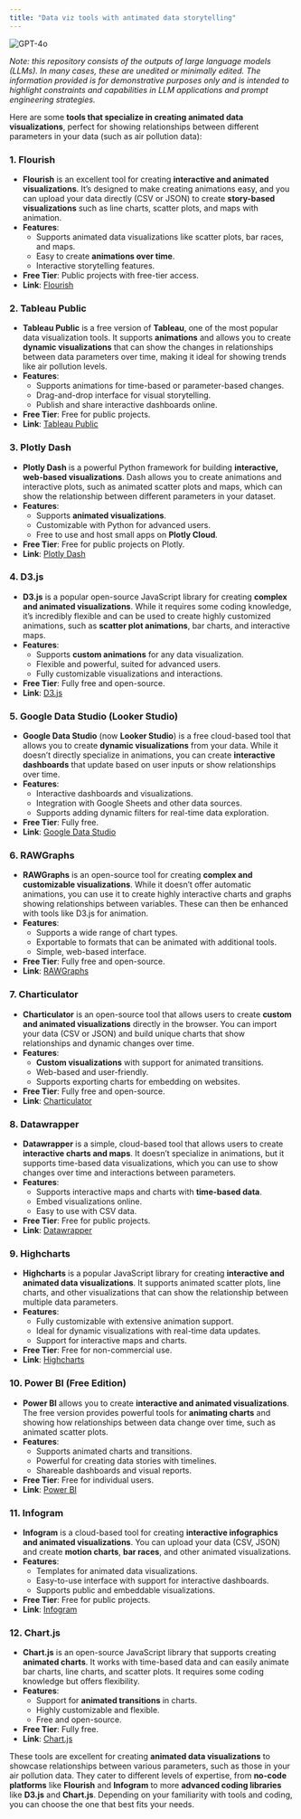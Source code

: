 ```yaml
---
title: "Data viz tools with antimated data storytelling"
---
```

![GPT-4o](https://img.shields.io/badge/GPT--4o-3333FF?style=for-the-badge&logo=openai&logoColor=white)



*Note: this repository consists of the outputs of large language models (LLMs). In many cases, these are unedited or minimally edited. The information provided is for demonstrative purposes only and is intended to highlight constraints and capabilities in LLM applications and prompt engineering strategies.*


Here are some **tools that specialize in creating animated data visualizations**, perfect for showing relationships between different parameters in your data (such as air pollution data):

### 1. **Flourish**
   - **Flourish** is an excellent tool for creating **interactive and animated visualizations**. It’s designed to make creating animations easy, and you can upload your data directly (CSV or JSON) to create **story-based visualizations** such as line charts, scatter plots, and maps with animation.
   - **Features**:
     - Supports animated data visualizations like scatter plots, bar races, and maps.
     - Easy to create **animations over time**.
     - Interactive storytelling features.
   - **Free Tier**: Public projects with free-tier access.
   - **Link**: [Flourish](https://flourish.studio/)

### 2. **Tableau Public**
   - **Tableau Public** is a free version of **Tableau**, one of the most popular data visualization tools. It supports **animations** and allows you to create **dynamic visualizations** that can show the changes in relationships between data parameters over time, making it ideal for showing trends like air pollution levels.
   - **Features**:
     - Supports animations for time-based or parameter-based changes.
     - Drag-and-drop interface for visual storytelling.
     - Publish and share interactive dashboards online.
   - **Free Tier**: Free for public projects.
   - **Link**: [Tableau Public](https://public.tableau.com/)

### 3. **Plotly Dash**
   - **Plotly Dash** is a powerful Python framework for building **interactive, web-based visualizations**. Dash allows you to create animations and interactive plots, such as animated scatter plots and maps, which can show the relationship between different parameters in your dataset.
   - **Features**:
     - Supports **animated visualizations**.
     - Customizable with Python for advanced users.
     - Free to use and host small apps on **Plotly Cloud**.
   - **Free Tier**: Free for public projects on Plotly.
   - **Link**: [Plotly Dash](https://plotly.com/dash/)

### 4. **D3.js**
   - **D3.js** is a popular open-source JavaScript library for creating **complex and animated visualizations**. While it requires some coding knowledge, it’s incredibly flexible and can be used to create highly customized animations, such as **scatter plot animations**, bar charts, and interactive maps.
   - **Features**:
     - Supports **custom animations** for any data visualization.
     - Flexible and powerful, suited for advanced users.
     - Fully customizable visualizations and interactions.
   - **Free Tier**: Fully free and open-source.
   - **Link**: [D3.js](https://d3js.org/)

### 5. **Google Data Studio (Looker Studio)**
   - **Google Data Studio** (now **Looker Studio**) is a free cloud-based tool that allows you to create **dynamic visualizations** from your data. While it doesn’t directly specialize in animations, you can create **interactive dashboards** that update based on user inputs or show relationships over time.
   - **Features**:
     - Interactive dashboards and visualizations.
     - Integration with Google Sheets and other data sources.
     - Supports adding dynamic filters for real-time data exploration.
   - **Free Tier**: Fully free.
   - **Link**: [Google Data Studio](https://datastudio.google.com/)

### 6. **RAWGraphs**
   - **RAWGraphs** is an open-source tool for creating **complex and customizable visualizations**. While it doesn’t offer automatic animations, you can use it to create highly interactive charts and graphs showing relationships between variables. These can then be enhanced with tools like D3.js for animation.
   - **Features**:
     - Supports a wide range of chart types.
     - Exportable to formats that can be animated with additional tools.
     - Simple, web-based interface.
   - **Free Tier**: Fully free and open-source.
   - **Link**: [RAWGraphs](https://rawgraphs.io/)

### 7. **Charticulator**
   - **Charticulator** is an open-source tool that allows users to create **custom and animated visualizations** directly in the browser. You can import your data (CSV or JSON) and build unique charts that show relationships and dynamic changes over time.
   - **Features**:
     - **Custom visualizations** with support for animated transitions.
     - Web-based and user-friendly.
     - Supports exporting charts for embedding on websites.
   - **Free Tier**: Fully free and open-source.
   - **Link**: [Charticulator](https://charticulator.com/)

### 8. **Datawrapper**
   - **Datawrapper** is a simple, cloud-based tool that allows users to create **interactive charts and maps**. It doesn’t specialize in animations, but it supports time-based data visualizations, which you can use to show changes over time and interactions between parameters.
   - **Features**:
     - Supports interactive maps and charts with **time-based data**.
     - Embed visualizations online.
     - Easy to use with CSV data.
   - **Free Tier**: Free for public projects.
   - **Link**: [Datawrapper](https://www.datawrapper.de/)

### 9. **Highcharts**
   - **Highcharts** is a popular JavaScript library for creating **interactive and animated data visualizations**. It supports animated scatter plots, line charts, and other visualizations that can show the relationship between multiple data parameters.
   - **Features**:
     - Fully customizable with extensive animation support.
     - Ideal for dynamic visualizations with real-time data updates.
     - Support for interactive maps and charts.
   - **Free Tier**: Free for non-commercial use.
   - **Link**: [Highcharts](https://www.highcharts.com/)

### 10. **Power BI (Free Edition)**
   - **Power BI** allows you to create **interactive and animated visualizations**. The free version provides powerful tools for **animating charts** and showing how relationships between data change over time, such as animated scatter plots.
   - **Features**:
     - Supports animated charts and transitions.
     - Powerful for creating data stories with timelines.
     - Shareable dashboards and visual reports.
   - **Free Tier**: Free for individual users.
   - **Link**: [Power BI](https://powerbi.microsoft.com/)

### 11. **Infogram**
   - **Infogram** is a cloud-based tool for creating **interactive infographics and animated visualizations**. You can upload your data (CSV, JSON) and create **motion charts**, **bar races**, and other animated visualizations.
   - **Features**:
     - Templates for animated data visualizations.
     - Easy-to-use interface with support for interactive dashboards.
     - Supports public and embeddable visualizations.
   - **Free Tier**: Free for public projects.
   - **Link**: [Infogram](https://infogram.com/)

### 12. **Chart.js**
   - **Chart.js** is an open-source JavaScript library that supports creating **animated charts**. It works with time-based data and can easily animate bar charts, line charts, and scatter plots. It requires some coding knowledge but offers flexibility.
   - **Features**:
     - Support for **animated transitions** in charts.
     - Highly customizable and flexible.
     - Free and open-source.
   - **Free Tier**: Fully free.
   - **Link**: [Chart.js](https://www.chartjs.org/)

These tools are excellent for creating **animated data visualizations** to showcase relationships between various parameters, such as those in your air pollution data. They cater to different levels of expertise, from **no-code platforms** like **Flourish** and **Infogram** to more **advanced coding libraries** like **D3.js** and **Chart.js**. Depending on your familiarity with tools and coding, you can choose the one that best fits your needs.